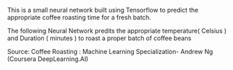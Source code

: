 This is a small neural network built using Tensorflow to predict the appropriate coffee roasting time
for a fresh batch.

The following Neural Network predits the appropriate temperature( Celsius ) and Duration ( minutes ) to
roast a proper batch of coffee beans


Source: Coffee Roasting : Machine Learning Specialization- Andrew Ng (Coursera DeepLearning.AI)

